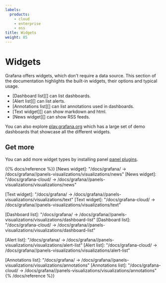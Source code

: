 ```yaml
---
labels:
  products:
    - cloud
    - enterprise
    - oss
title: Widgets
weight: 85
---
```


# Widgets

Grafana offers widgets, which don't require a data source. This section of the documentation highlights the built-in widgets, their options and typical usage.

- [Dashboard list][] can list dashboards.
- [Alert list][] can list alerts.
- [Annotations list][] can list annotations used in dashboards.
- [Text widget][] can show markdown and html.
- [News widget][] can show RSS feeds.

You can also explore [play.grafana.org](https://play.grafana.org) which has a large set of demo dashboards that showcase all the different widgets.

## Get more

You can add more widget types by installing panel [panel plugins](https://grafana.com/grafana/plugins/?type=panel).

{{% docs/reference %}}
[News widget]: "/docs/grafana/ -> /docs/grafana/<GRAFANA VERSION>/panels-visualizations/visualizations/news"
[News widget]: "/docs/grafana-cloud/ -> /docs/grafana/<GRAFANA VERSION>/panels-visualizations/visualizations/news"

[Text widget]: "/docs/grafana/ -> /docs/grafana/<GRAFANA VERSION>/panels-visualizations/visualizations/text"
[Text widget]: "/docs/grafana-cloud/ -> /docs/grafana/<GRAFANA VERSION>/panels-visualizations/visualizations/text"

[Dashboard list]: "/docs/grafana/ -> /docs/grafana/<GRAFANA VERSION>/panels-visualizations/visualizations/dashboard-list"
[Dashboard list]: "/docs/grafana-cloud/ -> /docs/grafana/<GRAFANA VERSION>/panels-visualizations/visualizations/dashboard-list"

[Alert list]: "/docs/grafana/ -> /docs/grafana/<GRAFANA VERSION>/panels-visualizations/visualizations/alert-list"
[Alert list]: "/docs/grafana-cloud/ -> /docs/grafana/<GRAFANA VERSION>/panels-visualizations/visualizations/alert-list"

[Annotations list]: "/docs/grafana/ -> /docs/grafana/<GRAFANA VERSION>/panels-visualizations/visualizations/annotations"
[Annotations list]: "/docs/grafana-cloud/ -> /docs/grafana/<GRAFANA VERSION>/panels-visualizations/visualizations/annotations"
{% /docs/reference %}}
